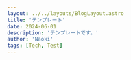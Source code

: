 ```yaml
---
layout: ../../layouts/BlogLayout.astro
title: 'テンプレート'
date: 2024-06-01
description: 'テンプレートです。'
author: 'Naoki'
tags: [Tech, Test]
---
```

